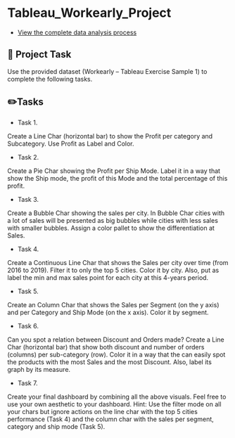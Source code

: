# Tableau_Workearly_Project

- [View the complete data analysis process](https://github.com/SokratisPapadopoulos/Tableau_Workearly_Project)

## 📝 Project Task

Use the provided dataset (Workearly – Tableau Exercise Sample 1) to complete the following tasks.

## ✏️Tasks

- Task 1.

Create a Line Char (horizontal bar) to show the Profit per category and Subcategory. Use Profit as Label and Color.

- Task 2.

Create a Pie Char showing the Profit per Ship Mode. Label it in a way that show the Ship mode, the profit of this Mode and the total percentage of this profit.

- Task 3.

Create a Bubble Char showing the sales per city. In Bubble Char cities with a lot of sales will be presented as big bubbles while cities with less sales with smaller bubbles. Assign a color pallet to show the differentiation at Sales.

- Task 4.

Create a Continuous Line Char that shows the Sales per city over time (from 2016 to 2019). Filter it to only the top 5 cities. Color it by city. Also, put as label the min and max sales point for each city at this 4-years period.

- Task 5.

Create an Column Char that shows the Sales per Segment (on the y axis) and per Category and Ship Mode (on the x axis). Color it by segment.

- Task 6.

Can you spot a relation between Discount and Orders made? Create a Line Char (horizontal bar) that show both discount and number of orders (columns) per
sub-category (row). Color it in a way that the can easily spot the products with the most Sales and the most Discount. Also, label its graph by its measure.

- Task 7.

Create your final dashboard by combining all the above visuals. Feel free to use your own aesthetic to your dashboard. Hint: Use the filter
mode on all your chars but ignore actions on the line char with the top 5 cities performance (Task 4) and the column char with the sales per
segment, category and ship mode (Task 5).

